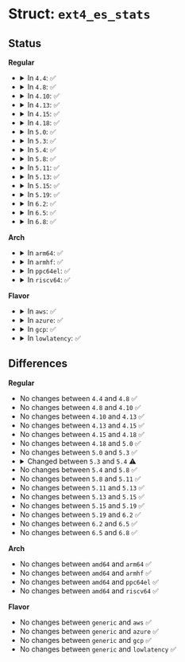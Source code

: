 # Struct: <code>ext4_es_stats</code>

## Status
<b>Regular</b>
<ul>
<li>
<details>
<summary>In <code>4.4</code>: ✅</summary>

```c
struct ext4_es_stats {
    long unsigned int es_stats_shrunk;
    long unsigned int es_stats_cache_hits;
    long unsigned int es_stats_cache_misses;
    u64 es_stats_scan_time;
    u64 es_stats_max_scan_time;
    struct percpu_counter es_stats_all_cnt;
    struct percpu_counter es_stats_shk_cnt;
};
```
</details>
</li>
<li>
<details>
<summary>In <code>4.8</code>: ✅</summary>

```c
struct ext4_es_stats {
    long unsigned int es_stats_shrunk;
    long unsigned int es_stats_cache_hits;
    long unsigned int es_stats_cache_misses;
    u64 es_stats_scan_time;
    u64 es_stats_max_scan_time;
    struct percpu_counter es_stats_all_cnt;
    struct percpu_counter es_stats_shk_cnt;
};
```
</details>
</li>
<li>
<details>
<summary>In <code>4.10</code>: ✅</summary>

```c
struct ext4_es_stats {
    long unsigned int es_stats_shrunk;
    long unsigned int es_stats_cache_hits;
    long unsigned int es_stats_cache_misses;
    u64 es_stats_scan_time;
    u64 es_stats_max_scan_time;
    struct percpu_counter es_stats_all_cnt;
    struct percpu_counter es_stats_shk_cnt;
};
```
</details>
</li>
<li>
<details>
<summary>In <code>4.13</code>: ✅</summary>

```c
struct ext4_es_stats {
    long unsigned int es_stats_shrunk;
    long unsigned int es_stats_cache_hits;
    long unsigned int es_stats_cache_misses;
    u64 es_stats_scan_time;
    u64 es_stats_max_scan_time;
    struct percpu_counter es_stats_all_cnt;
    struct percpu_counter es_stats_shk_cnt;
};
```
</details>
</li>
<li>
<details>
<summary>In <code>4.15</code>: ✅</summary>

```c
struct ext4_es_stats {
    long unsigned int es_stats_shrunk;
    long unsigned int es_stats_cache_hits;
    long unsigned int es_stats_cache_misses;
    u64 es_stats_scan_time;
    u64 es_stats_max_scan_time;
    struct percpu_counter es_stats_all_cnt;
    struct percpu_counter es_stats_shk_cnt;
};
```
</details>
</li>
<li>
<details>
<summary>In <code>4.18</code>: ✅</summary>

```c
struct ext4_es_stats {
    long unsigned int es_stats_shrunk;
    long unsigned int es_stats_cache_hits;
    long unsigned int es_stats_cache_misses;
    u64 es_stats_scan_time;
    u64 es_stats_max_scan_time;
    struct percpu_counter es_stats_all_cnt;
    struct percpu_counter es_stats_shk_cnt;
};
```
</details>
</li>
<li>
<details>
<summary>In <code>5.0</code>: ✅</summary>

```c
struct ext4_es_stats {
    long unsigned int es_stats_shrunk;
    long unsigned int es_stats_cache_hits;
    long unsigned int es_stats_cache_misses;
    u64 es_stats_scan_time;
    u64 es_stats_max_scan_time;
    struct percpu_counter es_stats_all_cnt;
    struct percpu_counter es_stats_shk_cnt;
};
```
</details>
</li>
<li>
<details>
<summary>In <code>5.3</code>: ✅</summary>

```c
struct ext4_es_stats {
    long unsigned int es_stats_shrunk;
    long unsigned int es_stats_cache_hits;
    long unsigned int es_stats_cache_misses;
    u64 es_stats_scan_time;
    u64 es_stats_max_scan_time;
    struct percpu_counter es_stats_all_cnt;
    struct percpu_counter es_stats_shk_cnt;
};
```
</details>
</li>
<li>
<details>
<summary>In <code>5.4</code>: ✅</summary>

```c
struct ext4_es_stats {
    long unsigned int es_stats_shrunk;
    struct percpu_counter es_stats_cache_hits;
    struct percpu_counter es_stats_cache_misses;
    u64 es_stats_scan_time;
    u64 es_stats_max_scan_time;
    struct percpu_counter es_stats_all_cnt;
    struct percpu_counter es_stats_shk_cnt;
};
```
</details>
</li>
<li>
<details>
<summary>In <code>5.8</code>: ✅</summary>

```c
struct ext4_es_stats {
    long unsigned int es_stats_shrunk;
    struct percpu_counter es_stats_cache_hits;
    struct percpu_counter es_stats_cache_misses;
    u64 es_stats_scan_time;
    u64 es_stats_max_scan_time;
    struct percpu_counter es_stats_all_cnt;
    struct percpu_counter es_stats_shk_cnt;
};
```
</details>
</li>
<li>
<details>
<summary>In <code>5.11</code>: ✅</summary>

```c
struct ext4_es_stats {
    long unsigned int es_stats_shrunk;
    struct percpu_counter es_stats_cache_hits;
    struct percpu_counter es_stats_cache_misses;
    u64 es_stats_scan_time;
    u64 es_stats_max_scan_time;
    struct percpu_counter es_stats_all_cnt;
    struct percpu_counter es_stats_shk_cnt;
};
```
</details>
</li>
<li>
<details>
<summary>In <code>5.13</code>: ✅</summary>

```c
struct ext4_es_stats {
    long unsigned int es_stats_shrunk;
    struct percpu_counter es_stats_cache_hits;
    struct percpu_counter es_stats_cache_misses;
    u64 es_stats_scan_time;
    u64 es_stats_max_scan_time;
    struct percpu_counter es_stats_all_cnt;
    struct percpu_counter es_stats_shk_cnt;
};
```
</details>
</li>
<li>
<details>
<summary>In <code>5.15</code>: ✅</summary>

```c
struct ext4_es_stats {
    long unsigned int es_stats_shrunk;
    struct percpu_counter es_stats_cache_hits;
    struct percpu_counter es_stats_cache_misses;
    u64 es_stats_scan_time;
    u64 es_stats_max_scan_time;
    struct percpu_counter es_stats_all_cnt;
    struct percpu_counter es_stats_shk_cnt;
};
```
</details>
</li>
<li>
<details>
<summary>In <code>5.19</code>: ✅</summary>

```c
struct ext4_es_stats {
    long unsigned int es_stats_shrunk;
    struct percpu_counter es_stats_cache_hits;
    struct percpu_counter es_stats_cache_misses;
    u64 es_stats_scan_time;
    u64 es_stats_max_scan_time;
    struct percpu_counter es_stats_all_cnt;
    struct percpu_counter es_stats_shk_cnt;
};
```
</details>
</li>
<li>
<details>
<summary>In <code>6.2</code>: ✅</summary>

```c
struct ext4_es_stats {
    long unsigned int es_stats_shrunk;
    struct percpu_counter es_stats_cache_hits;
    struct percpu_counter es_stats_cache_misses;
    u64 es_stats_scan_time;
    u64 es_stats_max_scan_time;
    struct percpu_counter es_stats_all_cnt;
    struct percpu_counter es_stats_shk_cnt;
};
```
</details>
</li>
<li>
<details>
<summary>In <code>6.5</code>: ✅</summary>

```c
struct ext4_es_stats {
    long unsigned int es_stats_shrunk;
    struct percpu_counter es_stats_cache_hits;
    struct percpu_counter es_stats_cache_misses;
    u64 es_stats_scan_time;
    u64 es_stats_max_scan_time;
    struct percpu_counter es_stats_all_cnt;
    struct percpu_counter es_stats_shk_cnt;
};
```
</details>
</li>
<li>
<details>
<summary>In <code>6.8</code>: ✅</summary>

```c
struct ext4_es_stats {
    long unsigned int es_stats_shrunk;
    struct percpu_counter es_stats_cache_hits;
    struct percpu_counter es_stats_cache_misses;
    u64 es_stats_scan_time;
    u64 es_stats_max_scan_time;
    struct percpu_counter es_stats_all_cnt;
    struct percpu_counter es_stats_shk_cnt;
};
```
</details>
</li>
</ul>
<b>Arch</b>
<ul>
<li>
<details>
<summary>In <code>arm64</code>: ✅</summary>

```c
struct ext4_es_stats {
    long unsigned int es_stats_shrunk;
    struct percpu_counter es_stats_cache_hits;
    struct percpu_counter es_stats_cache_misses;
    u64 es_stats_scan_time;
    u64 es_stats_max_scan_time;
    struct percpu_counter es_stats_all_cnt;
    struct percpu_counter es_stats_shk_cnt;
};
```
</details>
</li>
<li>
<details>
<summary>In <code>armhf</code>: ✅</summary>

```c
struct ext4_es_stats {
    long unsigned int es_stats_shrunk;
    struct percpu_counter es_stats_cache_hits;
    struct percpu_counter es_stats_cache_misses;
    u64 es_stats_scan_time;
    u64 es_stats_max_scan_time;
    struct percpu_counter es_stats_all_cnt;
    struct percpu_counter es_stats_shk_cnt;
};
```
</details>
</li>
<li>
<details>
<summary>In <code>ppc64el</code>: ✅</summary>

```c
struct ext4_es_stats {
    long unsigned int es_stats_shrunk;
    struct percpu_counter es_stats_cache_hits;
    struct percpu_counter es_stats_cache_misses;
    u64 es_stats_scan_time;
    u64 es_stats_max_scan_time;
    struct percpu_counter es_stats_all_cnt;
    struct percpu_counter es_stats_shk_cnt;
};
```
</details>
</li>
<li>
<details>
<summary>In <code>riscv64</code>: ✅</summary>

```c
struct ext4_es_stats {
    long unsigned int es_stats_shrunk;
    struct percpu_counter es_stats_cache_hits;
    struct percpu_counter es_stats_cache_misses;
    u64 es_stats_scan_time;
    u64 es_stats_max_scan_time;
    struct percpu_counter es_stats_all_cnt;
    struct percpu_counter es_stats_shk_cnt;
};
```
</details>
</li>
</ul>
<b>Flavor</b>
<ul>
<li>
<details>
<summary>In <code>aws</code>: ✅</summary>

```c
struct ext4_es_stats {
    long unsigned int es_stats_shrunk;
    struct percpu_counter es_stats_cache_hits;
    struct percpu_counter es_stats_cache_misses;
    u64 es_stats_scan_time;
    u64 es_stats_max_scan_time;
    struct percpu_counter es_stats_all_cnt;
    struct percpu_counter es_stats_shk_cnt;
};
```
</details>
</li>
<li>
<details>
<summary>In <code>azure</code>: ✅</summary>

```c
struct ext4_es_stats {
    long unsigned int es_stats_shrunk;
    struct percpu_counter es_stats_cache_hits;
    struct percpu_counter es_stats_cache_misses;
    u64 es_stats_scan_time;
    u64 es_stats_max_scan_time;
    struct percpu_counter es_stats_all_cnt;
    struct percpu_counter es_stats_shk_cnt;
};
```
</details>
</li>
<li>
<details>
<summary>In <code>gcp</code>: ✅</summary>

```c
struct ext4_es_stats {
    long unsigned int es_stats_shrunk;
    struct percpu_counter es_stats_cache_hits;
    struct percpu_counter es_stats_cache_misses;
    u64 es_stats_scan_time;
    u64 es_stats_max_scan_time;
    struct percpu_counter es_stats_all_cnt;
    struct percpu_counter es_stats_shk_cnt;
};
```
</details>
</li>
<li>
<details>
<summary>In <code>lowlatency</code>: ✅</summary>

```c
struct ext4_es_stats {
    long unsigned int es_stats_shrunk;
    struct percpu_counter es_stats_cache_hits;
    struct percpu_counter es_stats_cache_misses;
    u64 es_stats_scan_time;
    u64 es_stats_max_scan_time;
    struct percpu_counter es_stats_all_cnt;
    struct percpu_counter es_stats_shk_cnt;
};
```
</details>
</li>
</ul>

## Differences
<b>Regular</b>
<ul>
<li>
No changes between <code>4.4</code> and <code>4.8</code> ✅
</li>
<li>
No changes between <code>4.8</code> and <code>4.10</code> ✅
</li>
<li>
No changes between <code>4.10</code> and <code>4.13</code> ✅
</li>
<li>
No changes between <code>4.13</code> and <code>4.15</code> ✅
</li>
<li>
No changes between <code>4.15</code> and <code>4.18</code> ✅
</li>
<li>
No changes between <code>4.18</code> and <code>5.0</code> ✅
</li>
<li>
No changes between <code>5.0</code> and <code>5.3</code> ✅
</li>
<li>
<details>
<summary>Changed between <code>5.3</code> and <code>5.4</code> ⚠️</summary>
<ul>
<li>
<b>Field type changed. </b>
<code>long unsigned int es_stats_cache_hits</code> ➡️ <code>struct percpu_counter es_stats_cache_hits</code>
</li>
<li>
<b>Field type changed. </b>
<code>long unsigned int es_stats_cache_misses</code> ➡️ <code>struct percpu_counter es_stats_cache_misses</code>
</li>
</ul>
</details>
</li>
<li>
No changes between <code>5.4</code> and <code>5.8</code> ✅
</li>
<li>
No changes between <code>5.8</code> and <code>5.11</code> ✅
</li>
<li>
No changes between <code>5.11</code> and <code>5.13</code> ✅
</li>
<li>
No changes between <code>5.13</code> and <code>5.15</code> ✅
</li>
<li>
No changes between <code>5.15</code> and <code>5.19</code> ✅
</li>
<li>
No changes between <code>5.19</code> and <code>6.2</code> ✅
</li>
<li>
No changes between <code>6.2</code> and <code>6.5</code> ✅
</li>
<li>
No changes between <code>6.5</code> and <code>6.8</code> ✅
</li>
</ul>
<b>Arch</b>
<ul>
<li>
No changes between <code>amd64</code> and <code>arm64</code> ✅
</li>
<li>
No changes between <code>amd64</code> and <code>armhf</code> ✅
</li>
<li>
No changes between <code>amd64</code> and <code>ppc64el</code> ✅
</li>
<li>
No changes between <code>amd64</code> and <code>riscv64</code> ✅
</li>
</ul>
<b>Flavor</b>
<ul>
<li>
No changes between <code>generic</code> and <code>aws</code> ✅
</li>
<li>
No changes between <code>generic</code> and <code>azure</code> ✅
</li>
<li>
No changes between <code>generic</code> and <code>gcp</code> ✅
</li>
<li>
No changes between <code>generic</code> and <code>lowlatency</code> ✅
</li>
</ul>
